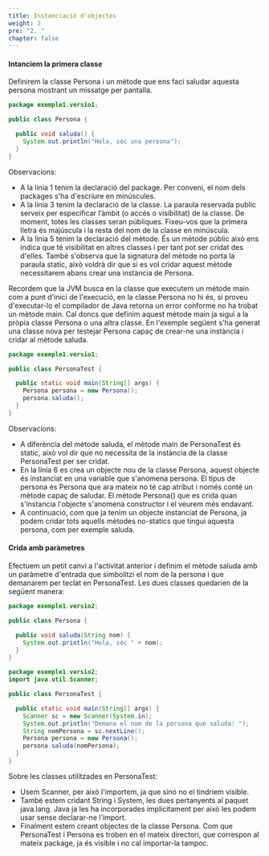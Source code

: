 ```yaml
---
title: Instanciació d'objectes
weight: 2
pre: "2. "
chapter: false
---
```


#### Intanciem la primera classe

Definirem la classe Persona i un mètode que ens faci saludar aquesta persona mostrant un missatge per pantalla. 

```java
package exemple1.versio1;

public class Persona {

  public void saluda() { 
    System.out.println("Hola, sóc una persona");
  }   
}
```
Observacions:
- A la línia 1 tenim la declaració del package. Per conveni, el nom dels packages s'ha d'escriure en minúscules.
- A la línia 3 tenim la declaració de la classe. La paraula reservada public serveix per especificar l’àmbit (o accés o visibilitat) de la classe. De moment, totes les classes seran públiques. Fixeu-vos que la primera lletra és majúscula i la resta del nom de la classe en minúscula.
- A la línia 5 tenim la declaració del mètode. És un mètode públic això ens indica que té visibilitat en altres classes i per tant pot ser cridat des d'elles. També s'observa que la signatura del mètode no porta la paraula static, això voldrà dir que si es vol cridar aquest mètode necessitarem abans crear una instància de Persona.

Recordem que la JVM busca en la classe que executem un mètode main com a punt d'inici de l'execució, en la classe Persona no hi és, si proveu d'executar-lo el compilador de Java retorna un error conforme no ha trobat un mètode main. Cal doncs que definim aquest mètode main ja sigui a la pròpia classe Persona o una altra classe. En l'exemple següent s'ha generat una classe nova per testejar Persona capaç de crear-ne una instància i cridar al mètode saluda.

```java
package exemple1.versio1;

public class PersonaTest {

  public static void main(String[] args) { 
    Persona persona = new Persona();
    persona.saluda();
  }   
}
```

Observacions:
- A diferència del mètode saluda, el mètode main de PersonaTest és static, això vol dir que no necessita de la instància de la classe PersonaTest per ser cridat.
- En la línia 6 es crea un objecte nou de la classe Persona, aquest objecte és instanciat en una variable que s'anomena persona. El tipus de persona és Persona que ara mateix no té cap atribut i només conté un mètode capaç de saludar. El mètode Persona() que es crida quan s'instancia l'objecte s'anomena constructor i el veurem més endavant.
- A continuació, com que ja tenim un objecte instanciat de Persona, ja podem cridar tots aquells mètodes no-statics que tingui aquesta persona, com per exemple saluda. 

#### Crida amb paràmetres

Efectuem un petit canvi a l'activitat anterior i definim el mètode saluda amb un paràmetre d'entrada que simbolitzi el nom de la persona i que demanarem per teclat en PersonaTest. Les dues classes quedarien de la següent manera:

```java
package exemple1.versio2;

public class Persona {

  public void saluda(String nom) { 
    System.out.println("Hola, sóc " + nom);
  }   
}
```

```java
package exemple1.versio2;
import java.util.Scanner;

public class PersonaTest {

  public static void main(String[] args) { 
    Scanner sc = new Scanner(System.in);
    System.out.println("Demana el nom de la persona que saluda: ");
    String nomPersona = sc.nextLine();
    Persona persona = new Persona();
    persona.saluda(nomPersona);
  }   
}
```
Sobre les classes utilitzades en PersonaTest:
- Usem Scanner, per això l'importem, ja que sinó no el tindríem visible. 
- També estem cridant String i System, les dues pertanyents al paquet java.lang. Java ja les ha incorporades implícitament per això les podem usar sense declarar-ne l'import.
- Finalment estem creant objectes de la classe Persona. Com que PersonaTest i Persona es troben en el mateix directori, que correspon al mateix package, ja és visible i no cal importar-la tampoc.